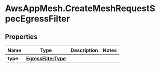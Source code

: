 # AwsAppMesh.CreateMeshRequestSpecEgressFilter

## Properties

Name | Type | Description | Notes
------------ | ------------- | ------------- | -------------
**type** | [**EgressFilterType**](EgressFilterType.md) |  | 


